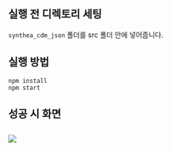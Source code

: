 ## 실행 전 디렉토리 세팅
`synthea_cdm_json` 폴더를 src 폴더 안에 넣어줍니다.

## 실행 방법
```
npm install
npm start
``` 
##  성공 시 화면
![](https://images.velog.io/images/goodlana/post/d94ed312-7a27-4d0a-85ba-0a7415c9e596/%ED%99%94%EB%A9%B4%20%EC%BA%A1%EC%B2%98%202021-02-27%20233746.png)
---


